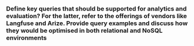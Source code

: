 ### Define key queries that should be supported for analytics and evaluation? For the latter, refer to the offerings of vendors like Langfuse and Arize. Provide query examples and discuss how they would be optimised in both relational and NoSQL environments

